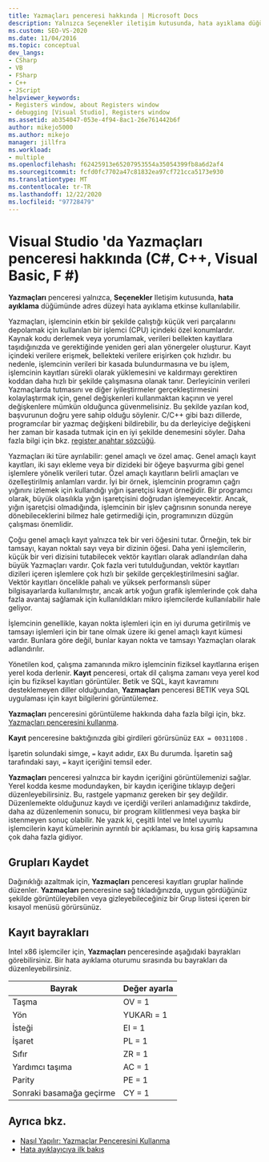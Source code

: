 ```yaml
---
title: Yazmaçları penceresi hakkında | Microsoft Docs
description: Yalnızca Seçenekler iletişim kutusunda, hata ayıklama düğümünde adres düzeyi hata ayıklama etkinse kullanılabilir olan Visual Studio 'daki kayıt penceresi hakkında bilgi edinin.
ms.custom: SEO-VS-2020
ms.date: 11/04/2016
ms.topic: conceptual
dev_langs:
- CSharp
- VB
- FSharp
- C++
- JScript
helpviewer_keywords:
- Registers window, about Registers window
- debugging [Visual Studio], Registers window
ms.assetid: ab354047-053e-4f94-8ac1-26e761442b6f
author: mikejo5000
ms.author: mikejo
manager: jillfra
ms.workload:
- multiple
ms.openlocfilehash: f62425913e65207953554a35054399fb8a6d2af4
ms.sourcegitcommit: fcfd0fc7702a47c81832ea97cf721cca5173e930
ms.translationtype: MT
ms.contentlocale: tr-TR
ms.lasthandoff: 12/22/2020
ms.locfileid: "97728479"
---
```

# <a name="about-the-registers-window-in-visual-studio-c-c-visual-basic-f"></a>Visual Studio 'da Yazmaçları penceresi hakkında (C#, C++, Visual Basic, F #)

**Yazmaçları** penceresi yalnızca, **Seçenekler** Iletişim kutusunda, **hata ayıklama** düğümünde adres düzeyi hata ayıklama etkinse kullanılabilir.

 Yazmaçları, işlemcinin etkin bir şekilde çalıştığı küçük veri parçalarını depolamak için kullanılan bir işlemci (CPU) içindeki özel konumlardır. Kaynak kodu derlemek veya yorumlamak, verileri bellekten kayıtlara taşıdığınızda ve gerektiğinde yeniden geri alan yönergeler oluşturur. Kayıt içindeki verilere erişmek, bellekteki verilere erişirken çok hızlıdır. bu nedenle, işlemcinin verileri bir kasada bulundurmasına ve bu işlem, işlemcinin kayıtları sürekli olarak yüklemesini ve kaldırmayı gerektiren koddan daha hızlı bir şekilde çalışmasına olanak tanır. Derleyicinin verileri Yazmaçlarda tutmasını ve diğer iyileştirmeler gerçekleştirmesini kolaylaştırmak için, genel değişkenleri kullanmaktan kaçının ve yerel değişkenlere mümkün olduğunca güvenmelisiniz. Bu şekilde yazılan kod, başvurunun doğru yere sahip olduğu söylenir. C/C++ gibi bazı dillerde, programcılar bir yazmaç değişkeni bildirebilir, bu da derleyiciye değişkeni her zaman bir kasada tutmak için en iyi şekilde denemesini söyler. Daha fazla bilgi için bkz. [register anahtar sözcüğü](/previous-versions/482s4fy9(v=vs.140)).

 Yazmaçları iki türe ayrılabilir: genel amaçlı ve özel amaç. Genel amaçlı kayıt kayıtları, iki sayı ekleme veya bir dizideki bir öğeye başvurma gibi genel işlemlere yönelik verileri tutar. Özel amaçlı kayıtların belirli amaçları ve özelleştirilmiş anlamları vardır. İyi bir örnek, işlemcinin programın çağrı yığınını izlemek için kullandığı yığın işaretçisi kayıt örneğidir. Bir programcı olarak, büyük olasılıkla yığın işaretçisini doğrudan işlemeyecektir. Ancak, yığın işaretçisi olmadığında, işlemcinin bir işlev çağrısının sonunda nereye dönebileceklerini bilmez hale getirmediği için, programınızın düzgün çalışması önemlidir.

 Çoğu genel amaçlı kayıt yalnızca tek bir veri öğesini tutar. Örneğin, tek bir tamsayı, kayan noktalı sayı veya bir dizinin öğesi. Daha yeni işlemcilerin, küçük bir veri dizisini tutabilecek vektör kayıtları olarak adlandırılan daha büyük Yazmaçları vardır. Çok fazla veri tutulduğundan, vektör kayıtları dizileri içeren işlemlere çok hızlı bir şekilde gerçekleştirilmesini sağlar. Vektör kayıtları öncelikle pahalı ve yüksek performanslı süper bilgisayarlarda kullanılmıştır, ancak artık yoğun grafik işlemlerinde çok daha fazla avantaj sağlamak için kullanıldıkları mikro işlemcilerde kullanılabilir hale geliyor.

 İşlemcinin genellikle, kayan nokta işlemleri için en iyi duruma getirilmiş ve tamsayı işlemleri için bir tane olmak üzere iki genel amaçlı kayıt kümesi vardır. Bunlara göre değil, bunlar kayan nokta ve tamsayı Yazmaçları olarak adlandırılır.

 Yönetilen kod, çalışma zamanında mikro işlemcinin fiziksel kayıtlarına erişen yerel koda derlenir. **Kayıt** penceresi, ortak dil çalışma zamanı veya yerel kod için bu fiziksel kayıtları görüntüler. Betik ve SQL, kayıt kavramını desteklemeyen diller olduğundan, **Yazmaçları** penceresi BETIK veya SQL uygulaması için kayıt bilgilerini görüntülemez.

 **Yazmaçları** penceresini görüntüleme hakkında daha fazla bilgi için, bkz. [Yazmaçları penceresini kullanma](../debugger/how-to-use-the-registers-window.md).

 **Kayıt** penceresine baktığınızda gibi girdileri görürsünüz `EAX = 003110D8` .

 İşaretin solundaki simge, `=` kayıt adıdır, `EAX` Bu durumda. İşaretin sağ tarafındaki sayı, `=` kayıt içeriğini temsil eder.

 **Yazmaçları** penceresi yalnızca bir kaydın içeriğini görüntülemenizi sağlar. Yerel kodda kesme modundayken, bir kaydın içeriğine tıklayıp değeri düzenleyebilirsiniz. Bu, rastgele yapmanız gereken bir şey değildir. Düzenlemekte olduğunuz kaydı ve içerdiği verileri anlamadığınız takdirde, daha az düzenlemenin sonucu, bir program kilitlenmesi veya başka bir istenmeyen sonuç olabilir. Ne yazık ki, çeşitli Intel ve Intel uyumlu işlemcilerin kayıt kümelerinin ayrıntılı bir açıklaması, bu kısa giriş kapsamına çok daha fazla gidiyor.

## <a name="register-groups"></a>Grupları Kaydet

Dağınıklığı azaltmak için, **Yazmaçları** penceresi kayıtları gruplar halinde düzenler. **Yazmaçları** penceresine sağ tıkladığınızda, uygun gördüğünüz şekilde görüntüleyebilen veya gizleyebileceğiniz bir Grup listesi içeren bir kısayol menüsü görürsünüz.

## <a name="register-flags"></a>Kayıt bayrakları

Intel x86 işlemciler için, **Yazmaçları** penceresinde aşağıdaki bayrakları görebilirsiniz. Bir hata ayıklama oturumu sırasında bu bayrakları da düzenleyebilirsiniz.

|Bayrak|Değer ayarla|
|-|-|
|Taşma|OV = 1|
|Yön|YUKARı = 1|
|İsteği|EI = 1|
|İşaret|PL = 1|
|Sıfır|ZR = 1|
|Yardımcı taşıma|AC = 1|
|Parity|PE = 1|
|Sonraki basamağa geçirme|CY = 1|

## <a name="see-also"></a>Ayrıca bkz.
- [Nasıl Yapılır: Yazmaçlar Penceresini Kullanma](../debugger/how-to-use-the-registers-window.md)
- [Hata ayıklayıcıya ilk bakış](../debugger/debugger-feature-tour.md)